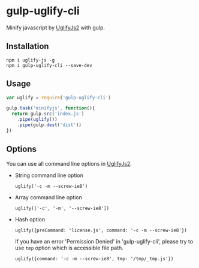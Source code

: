 # gulp-uglify-cli

Minify javascript by [UglifyJs2](https://github.com/mishoo/UglifyJS2) with gulp.

## Installation

```
npm i uglify-js -g
npm i gulp-uglify-cli --save-dev
```

## Usage

```javascript
var uglify = require('gulp-uglify-cli')

gulp.task('minifyjs', function(){
  return gulp.src('index.js')
    .pipe(uglify())
    .pipe(gulp.dest('dist'))
})
```

## Options

You can use all command line options in [UglifyJs2](https://github.com/mishoo/UglifyJS2#usage).

- String command line option

	`uglify('-c -m --screw-ie8')`

- Array command line option

	`uglify(['-c', '-m', '--screw-ie8'])`

- Hash option

	`uglify({preCommand: 'license.js', command: '-c -m --screw-ie8'})`

	If you have an error 'Permission Denied' in 'gulp-uglify-cli', please try to use `tmp` option which is accessible file path.

	`uglify({command: '-c -m --screw-ie8', tmp: '/tmp/_tmp.js'})`
